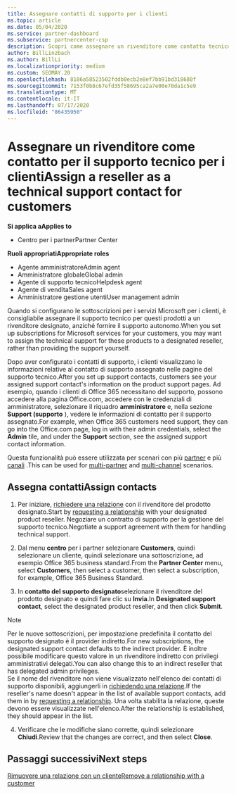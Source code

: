```yaml
---
title: Assegnare contatti di supporto per i clienti
ms.topic: article
ms.date: 05/04/2020
ms.service: partner-dashboard
ms.subservice: partnercenter-csp
description: Scopri come assegnare un rivenditore come contatto tecnico per i clienti che dispongono di sottoscrizioni ai servizi Microsoft.
author: BillLinzbach
ms.author: BillLi
ms.localizationpriority: medium
ms.custom: SEOMAY.20
ms.openlocfilehash: 8186a58523502fddb0ecb2e8ef7bb91bd318680f
ms.sourcegitcommit: 7153f0b8c67efd35f58695ca2a7e00e70da1c5e9
ms.translationtype: MT
ms.contentlocale: it-IT
ms.lasthandoff: 07/17/2020
ms.locfileid: "86435950"
---
```

# <a name="assign-a-reseller-as-a-technical-support-contact-for-customers"></a><span data-ttu-id="f5c99-103">Assegnare un rivenditore come contatto per il supporto tecnico per i clienti</span><span class="sxs-lookup"><span data-stu-id="f5c99-103">Assign a reseller as a technical support contact for customers</span></span>

<span data-ttu-id="f5c99-104">**Si applica a**</span><span class="sxs-lookup"><span data-stu-id="f5c99-104">**Applies to**</span></span>

- <span data-ttu-id="f5c99-105">Centro per i partner</span><span class="sxs-lookup"><span data-stu-id="f5c99-105">Partner Center</span></span>

<span data-ttu-id="f5c99-106">**Ruoli appropriati**</span><span class="sxs-lookup"><span data-stu-id="f5c99-106">**Appropriate roles**</span></span>

- <span data-ttu-id="f5c99-107">Agente amministratore</span><span class="sxs-lookup"><span data-stu-id="f5c99-107">Admin agent</span></span>
- <span data-ttu-id="f5c99-108">Amministratore globale</span><span class="sxs-lookup"><span data-stu-id="f5c99-108">Global admin</span></span>
- <span data-ttu-id="f5c99-109">Agente di supporto tecnico</span><span class="sxs-lookup"><span data-stu-id="f5c99-109">Helpdesk agent</span></span>
- <span data-ttu-id="f5c99-110">Agente di vendita</span><span class="sxs-lookup"><span data-stu-id="f5c99-110">Sales agent</span></span>
- <span data-ttu-id="f5c99-111">Amministratore gestione utenti</span><span class="sxs-lookup"><span data-stu-id="f5c99-111">User management admin</span></span>

<span data-ttu-id="f5c99-112">Quando si configurano le sottoscrizioni per i servizi Microsoft per i clienti, è consigliabile assegnare il supporto tecnico per questi prodotti a un rivenditore designato, anziché fornire il supporto autonomo.</span><span class="sxs-lookup"><span data-stu-id="f5c99-112">When you set up subscriptions for Microsoft services for your customers, you may want to assign the technical support for these products to a designated reseller, rather than providing the support yourself.</span></span>

<span data-ttu-id="f5c99-113">Dopo aver configurato i contatti di supporto, i clienti visualizzano le informazioni relative al contatto di supporto assegnato nelle pagine del supporto tecnico.</span><span class="sxs-lookup"><span data-stu-id="f5c99-113">After you set up support contacts, customers see your assigned support contact's information on the product support pages.</span></span> <span data-ttu-id="f5c99-114">Ad esempio, quando i clienti di Office 365 necessitano del supporto, possono accedere alla pagina Office.com, accedere con le credenziali di amministratore, selezionare il riquadro **amministratore** e, nella sezione **Support (supporto** ), vedere le informazioni di contatto per il supporto assegnato.</span><span class="sxs-lookup"><span data-stu-id="f5c99-114">For example, when Office 365 customers need support, they can go into the Office.com page, log in with their admin credentials, select the **Admin** tile, and under the **Support** section, see the assigned support contact information.</span></span>

<span data-ttu-id="f5c99-115">Questa funzionalità può essere utilizzata per scenari con più [partner](multipartner.md) e più [canali](multichannel.md) .</span><span class="sxs-lookup"><span data-stu-id="f5c99-115">This can be used for [multi-partner](multipartner.md) and [multi-channel](multichannel.md) scenarios.</span></span> 

<a href="" id="assigncontacts"></a>
## <a name="assign-contacts"></a><span data-ttu-id="f5c99-116">Assegna contatti</span><span class="sxs-lookup"><span data-stu-id="f5c99-116">Assign contacts</span></span>

1.  <span data-ttu-id="f5c99-117">Per iniziare, [richiedere una relazione](request-a-relationship-with-a-customer.md) con il rivenditore del prodotto designato.</span><span class="sxs-lookup"><span data-stu-id="f5c99-117">Start by [requesting a relationship](request-a-relationship-with-a-customer.md) with your designated product reseller.</span></span> <span data-ttu-id="f5c99-118">Negoziare un contratto di supporto per la gestione del supporto tecnico.</span><span class="sxs-lookup"><span data-stu-id="f5c99-118">Negotiate a support agreement with them for handling technical support.</span></span>

2.  <span data-ttu-id="f5c99-119">Dal menu **centro** per i partner selezionare **Customers**, quindi selezionare un cliente, quindi selezionare una sottoscrizione, ad esempio Office 365 business standard.</span><span class="sxs-lookup"><span data-stu-id="f5c99-119">From the **Partner Center** menu, select **Customers**, then select a customer, then select a subscription, for example, Office 365 Business Standard.</span></span>

3.  <span data-ttu-id="f5c99-120">In **contatto del supporto designato**selezionare il rivenditore del prodotto designato e quindi fare clic su **Invia**.</span><span class="sxs-lookup"><span data-stu-id="f5c99-120">In  **Designated support contact**, select the designated product reseller, and then click **Submit**.</span></span> 

   >[!NOTE]  
 ><span data-ttu-id="f5c99-121">Per le nuove sottoscrizioni, per impostazione predefinita il contatto del supporto designato è il provider indiretto.</span><span class="sxs-lookup"><span data-stu-id="f5c99-121">For new subscriptions, the designated support contact defaults to the indirect provider.</span></span> <span data-ttu-id="f5c99-122">È inoltre possibile modificare questo valore in un rivenditore indiretto con privilegi amministrativi delegati.</span><span class="sxs-lookup"><span data-stu-id="f5c99-122">You can also change this to an indirect reseller that has delegated admin privileges.</span></span>    
><span data-ttu-id="f5c99-123">Se il nome del rivenditore non viene visualizzato nell'elenco dei contatti di supporto disponibili, aggiungerli in [richiedendo una relazione](request-a-relationship-with-a-customer.md).</span><span class="sxs-lookup"><span data-stu-id="f5c99-123">If the reseller's name doesn't appear in the list of available support contacts, add them in by [requesting a relationship](request-a-relationship-with-a-customer.md).</span></span> <span data-ttu-id="f5c99-124">Una volta stabilita la relazione, queste devono essere visualizzate nell'elenco.</span><span class="sxs-lookup"><span data-stu-id="f5c99-124">After the relationship is established, they should appear in the list.</span></span>  

4.  <span data-ttu-id="f5c99-125">Verificare che le modifiche siano corrette, quindi selezionare **Chiudi**.</span><span class="sxs-lookup"><span data-stu-id="f5c99-125">Review that the changes are correct, and then select **Close**.</span></span>

## <a name="next-steps"></a><span data-ttu-id="f5c99-126">Passaggi successivi</span><span class="sxs-lookup"><span data-stu-id="f5c99-126">Next steps</span></span>

[<span data-ttu-id="f5c99-127">Rimuovere una relazione con un cliente</span><span class="sxs-lookup"><span data-stu-id="f5c99-127">Remove a relationship with a customer</span></span>](remove-a-relationship.md)